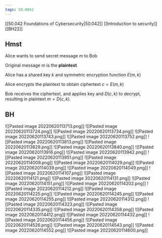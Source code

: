 ```yaml
---
tags: 50.0042
---
```

[[50.042 Foundations of Cybersecurity|50.042]]
[[Introduction to security]]
[[BH22]]

## Hmst
Alice wants to send secret message $m$ to Bob

Original message $m$ is the **plaintext**

Alice has a shared key $k$ and symmetric encryption function $E(m,k)$

Alice encrypts the plaintext to obtain ciphertext $c=E(m,k)$

Bob receives the ciphertext, and applies key and $D(c,k)$ to decrypt, resulting in plaintext $m=D(c,k)$.

## BH
![[Pasted image 20220620113713.png]]
![[Pasted image 20220620113724.png]]
![[Pasted image 20220620113734.png]]
![[Pasted image 20220620113743.png]]
![[Pasted image 20220620113752.png]]
![[Pasted image 20220620113813.png]]
![[Pasted image 20220620113829.png]]
![[Pasted image 20220620113840.png]]
![[Pasted image 20220620113916.png]]
![[Pasted image 20220620113942.png]]
![[Pasted image 20220620113951.png]]
![[Pasted image 20220620114009.png]]
![[Pasted image 20220620114029.png]]
![[Pasted image 20220620114039.png]]
![[Pasted image 20220620114049.png]]
![[Pasted image 20220620114107.png]]
![[Pasted image 20220620114121.png]]
![[Pasted image 20220620114131.png]]
![[Pasted image 20220620114151.png]]
![[Pasted image 20220620114202.png]]
![[Pasted image 20220620114212.png]]
![[Pasted image 20220620114225.png]]
![[Pasted image 20220620114245.png]]
![[Pasted image 20220620114255.png]]
![[Pasted image 20220620114312.png]]
![[Pasted image 20220620114323.png]]
![[Pasted image 20220620114335.png]]
![[Pasted image 20220620114358.png]]
![[Pasted image 20220620114412.png]]
![[Pasted image 20220620114432.png]]
![[Pasted image 20220620114456.png]]
![[Pasted image 20220620114526.png]]
![[Pasted image 20220620114543.png]]
![[Pasted image 20220620114552.png]]
![[Pasted image 20220620114600.png]]
